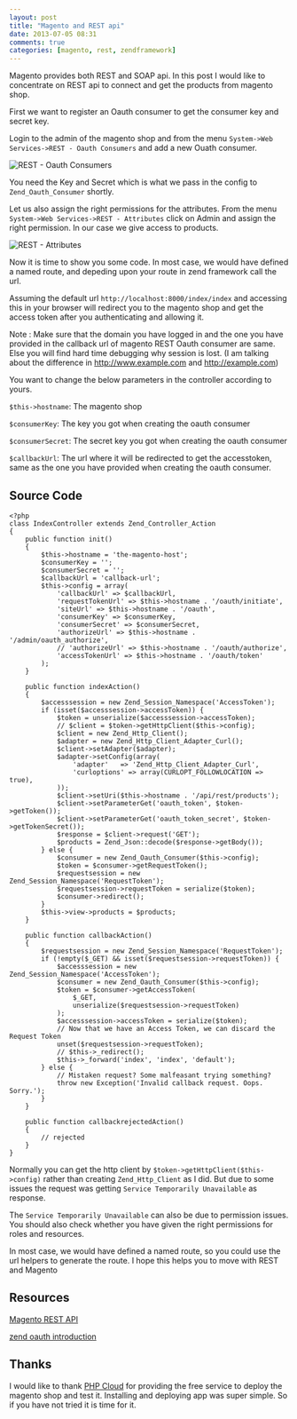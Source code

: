 ```yaml
---
layout: post
title: "Magento and REST api"
date: 2013-07-05 08:31
comments: true
categories: [magento, rest, zendframework]
---
```


Magento provides both REST and SOAP api. In this post I would like to 
concentrate on REST api to connect and get the products from magento shop.

First we want to register an Oauth consumer to get the consumer key and secret key.

Login to the admin of the magento shop and from the menu 
`System->Web Services->REST - Oauth Consumers` and add a new Ouath consumer.

![REST - Oauth Consumers](http://harikt.com/images/oauth-consumer.png)

You need the Key and Secret which is what we pass in the config to 
`Zend_Oauth_Consumer` shortly.

Let us also assign the right permissions for the attributes. From the menu 
`System->Web Services->REST - Attributes` click on Admin and assign the right 
permission. In our case we give access to products.

![REST - Attributes](http://harikt.com/images/magento_rest_attributes.png)

Now it is time to show you some code. In most case, we would have defined a
named route, and depeding upon your route in zend framework call the url.

Assuming the default url `http://localhost:8000/index/index` and accessing 
this in your browser will redirect you to the magento shop and get the access token after 
you authenticating and allowing it.

Note : Make sure that the domain you have logged in and the one 
you have provided in the callback url of magento REST Oauth consumer are 
same. Else you will find hard time debugging why session is lost.
(I am talking about the difference in http://www.example.com and http://example.com)

You want to change the below parameters in the controller according to yours.

`$this->hostname`: The magento shop

`$consumerKey`: The key you got when creating the oauth consumer

`$consumerSecret`: The secret key you got when creating the oauth consumer

`$callbackUrl`: The url where it will be redirected to get the accesstoken, 
same as the one you have provided when creating the oauth consumer.

Source Code
-----------

```
<?php
class IndexController extends Zend_Controller_Action
{
    public function init()
    {
        $this->hostname = 'the-magento-host';
        $consumerKey = '';
        $consumerSecret = '';
        $callbackUrl = 'callback-url';
        $this->config = array(
            'callbackUrl' => $callbackUrl,
            'requestTokenUrl' => $this->hostname . '/oauth/initiate',
            'siteUrl' => $this->hostname . '/oauth',
            'consumerKey' => $consumerKey,
            'consumerSecret' => $consumerSecret,
            'authorizeUrl' => $this->hostname . '/admin/oauth_authorize',
            // 'authorizeUrl' => $this->hostname . '/oauth/authorize',
            'accessTokenUrl' => $this->hostname . '/oauth/token'
        );
    }

    public function indexAction()
    {        
        $accesssession = new Zend_Session_Namespace('AccessToken');
        if (isset($accesssession->accessToken)) {
            $token = unserialize($accesssession->accessToken);            
            // $client = $token->getHttpClient($this->config);
            $client = new Zend_Http_Client();
            $adapter = new Zend_Http_Client_Adapter_Curl();
            $client->setAdapter($adapter);
            $adapter->setConfig(array(
                'adapter'   => 'Zend_Http_Client_Adapter_Curl',
                'curloptions' => array(CURLOPT_FOLLOWLOCATION => true),
            ));
            $client->setUri($this->hostname . '/api/rest/products');
            $client->setParameterGet('oauth_token', $token->getToken());
            $client->setParameterGet('oauth_token_secret', $token->getTokenSecret());
            $response = $client->request('GET');
            $products = Zend_Json::decode($response->getBody());
        } else {
            $consumer = new Zend_Oauth_Consumer($this->config);
            $token = $consumer->getRequestToken();
            $requestsession = new Zend_Session_Namespace('RequestToken');
            $requestsession->requestToken = serialize($token);
            $consumer->redirect();
        }
        $this->view->products = $products;
    }
    
    public function callbackAction()
    {
        $requestsession = new Zend_Session_Namespace('RequestToken');
        if (!empty($_GET) && isset($requestsession->requestToken)) {
            $accesssession = new Zend_Session_Namespace('AccessToken');
            $consumer = new Zend_Oauth_Consumer($this->config);
            $token = $consumer->getAccessToken(
                $_GET,
                unserialize($requestsession->requestToken)
            );
            $accesssession->accessToken = serialize($token);
            // Now that we have an Access Token, we can discard the Request Token
            unset($requestsession->requestToken);
            // $this->_redirect();
            $this->_forward('index', 'index', 'default');
        } else {
            // Mistaken request? Some malfeasant trying something?
            throw new Exception('Invalid callback request. Oops. Sorry.');
        }
    }
    
    public function callbackrejectedAction()
    {
        // rejected
    }
}
```

Normally you can get the http client by `$token->getHttpClient($this->config)`
rather than creating `Zend_Http_Client` as I did. But due to some issues 
the request was getting `Service Temporarily Unavailable` as response.

The `Service Temporarily Unavailable` can also be due to permission issues. 
You should also check whether you have given the right permissions for 
roles and resources.

In most case, we would have defined a named route, so you could use the 
url helpers to generate the route. I hope this helps you to move with REST 
and Magento

Resources
---------

[Magento REST API](http://www.magentocommerce.com/api/rest/introduction.html)

[zend oauth introduction](http://framework.zend.com/manual/1.12/en/zend.oauth.introduction.html)

Thanks
------

I would like to thank [PHP Cloud](http://phpcloud.com) for providing the 
free service to deploy the magento shop and test it. Installing and deploying app was super 
simple. So if you have not tried it is time for it.
